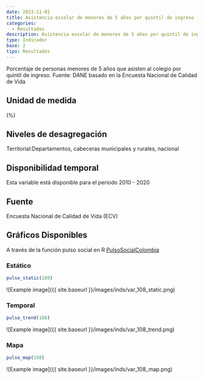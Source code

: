 ```yaml
---
date: 2023-11-01
title: Asistencia escolar de menores de 5 años por quintil de ingreso (%) - quintil 4 (zona)
categories:
  - Resultados
description: Asistencia escolar de menores de 5 años por quintil de ingreso (%) - quintil 4
type: Indicador
base: 2
tipo: Resultados
--- 
```


Porcentaje de personas menores de 5 años que asisten al colegio por quintil de ingreso.
Fuente: DANE basado en la Encuesta Nacional de Calidad de Vida

## Unidad de medida
(%)

## Niveles de desagregación
Territorial:Departamentos, cabeceras municipales y rurales, nacional

## Disponibilidad temporal
Esta variable está disponible para el periodo 2010 - 2020

## Fuente
Encuesta Nacional de Calidad de Vida (ECV)

## Gráficos Disponibles

A través de la función pulso social en R [PulsoSocialColombia](https://github.com/pulsosocialcolombia/PulsoSocialColombia)

### Estático

``` R
pulso_static(108)
```

![Example image]({{ site.baseurl }}/images/inds/var_108_static.png)

### Temporal

``` R
pulso_trend(108)
```

![Example image]({{ site.baseurl }}/images/inds/var_108_trend.png)

### Mapa

``` R
pulso_map(108)
```

![Example image]({{ site.baseurl }}/images/inds/var_108_map.png)